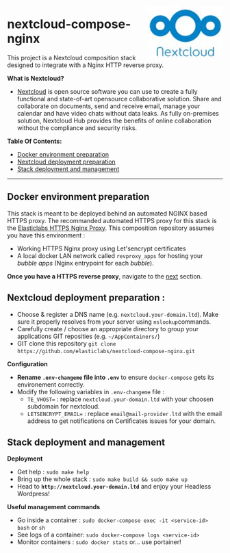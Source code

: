 [<img src="https://github.com/elasticlabs/nextcloud-compose-nginx/blob/main/logo.jpg" align="right" width="175px">](https://nextcloud.com/)
# nextcloud-compose-nginx
This project is a Nextcloud composition stack designed to integrate with a Nginx HTTP reverse proxy.


**What is Nextcloud?** 
- [Nextcloud](https://nextcloud.com/) is open source software you can use to create a fully functional and state-of-art opensource collaborative solution. Share and collaborate on documents, send and receive email, manage your calendar and have video chats without data leaks. As fully on-premises solution, Nextcloud Hub provides the benefits of online collaboration without the compliance and security risks.

**Table Of Contents:**
  - [Docker environment preparation](#docker-environment-preparation)
  - [Nextcloud deployment preparation](#nextcloud-deployment-preparation)
  - [Stack deployment and management](#stack-deployment-and-management)

----

## Docker environment preparation 
This stack is meant to be deployed behind an automated NGINX based HTTPS proxy. The recommanded automated HTTPS proxy for this stack is the [Elasticlabs HTTPS Nginx Proxy](https://github.com/elasticlabs/https-nginx-proxy-docker-compose). This composition repository assumes you have this environment :
* Working HTTPS Nginx proxy using Let'sencrypt certificates
* A local docker LAN network called `revproxy_apps` for hosting your *bubble apps* (Nginx entrypoint for each *bubble*). 

**Once you have a HTTPS reverse proxy**, navigate to the  [next](#teamengine-deployment-preparation) section.

## Nextcloud deployment preparation :
* Choose & register a DNS name (e.g. `nextcloud.your-domain.ltd`). Make sure it properly resolves from your server using `nslookup`commands.
* Carefully create / choose an appropriate directory to group your applications GIT reposities (e.g. `~/AppContainers/`)
* GIT clone this repository `git clone https://github.com/elasticlabs/nextcloud-compose-nginx.git`

**Configuration**
* **Rename `.env-changeme` file into `.env`** to ensure `docker-compose` gets its environement correctly.
* Modify the following variables in `.env-changeme` file :
  * `TE_VHOST=` : replace `nextcloud.your-domain.ltd` with your choosen subdomain for nextcloud.
  * `LETSENCRYPT_EMAIL=` : replace `email@mail-provider.ltd` with the email address to get notifications on Certificates issues for your domain. 

## Stack deployment and management
**Deployment**
* Get help : `sudo make help`
* Bring up the whole stack : `sudo make build && sudo make up`
* Head to **`http://nextcloud.your-domain.ltd`** and enjoy your Headless Wordpress!

**Useful management commands**
* Go inside a container : `sudo docker-compose exec -it <service-id> bash` or `sh`
* See logs of a container: `sudo docker-compose logs <service-id>`
* Monitor containers : `sudo docker stats` or... use portainer!
